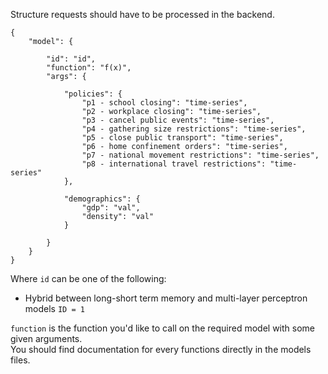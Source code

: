 Structure requests should have to be processed in the backend.

```
{
    "model": {

        "id": "id",
        "function": "f(x)",
        "args": {

            "policies": {
                "p1 - school closing": "time-series",
                "p2 - workplace closing": "time-series",
                "p3 - cancel public events": "time-series",
                "p4 - gathering size restrictions": "time-series",
                "p5 - close public transport": "time-series",
                "p6 - home confinement orders": "time-series",
                "p7 - national movement restrictions": "time-series",
                "p8 - international travel restrictions": "time-series"
            },

            "demographics": {
                "gdp": "val",
                "density": "val"
            }

        }
    }
}
```

Where `id` can be one of the following: <br>
* Hybrid between long-short term memory and multi-layer perceptron models `ID = 1`

`function` is the function you'd like to call on the required model with some given arguments. <br>
You should find documentation for every functions directly in the models files.
